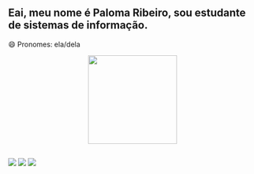 ## Eai, meu nome é Paloma Ribeiro, sou estudante de sistemas de informação.
 
 😄 Pronomes: ela/dela

<div align="center">
  <a href="https://github.com/palomasr">
  <img height="180em" src="https://github-readme-stats.vercel.app/api?username=palomasr&show_icons=true&theme=tokyonight&include_all_commits=true&count_private=true"/>
</div>

    
  ##

<div>
   <a href="https://instagram.com/palomars" target="_blank"><img src="https://img.shields.io/badge/-Instagram-%23E4405F?style=for-the-badge&logo=instagram&logoColor=white" target="_blank"></a>
    <a href = "mailto:ribeiro8paloma@gmail.com"><img src="https://img.shields.io/badge/-Gmail-%23333?style=for-the-badge&logo=gmail&logoColor=white" target="_blank"></a>
    <a href="https://www.linkedin.com/in/palomaribeiro-/" target="_blank"><img src="https://img.shields.io/badge/-LinkedIn-%230077B5?style=for-the-badge&logo=linkedin&logoColor=white" target="_blank"></a> 
</div>
